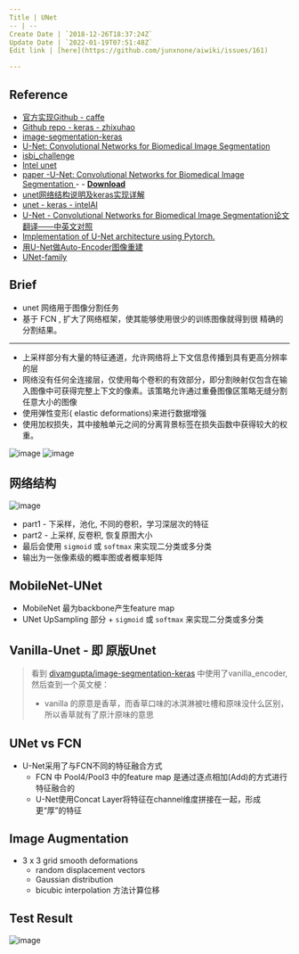 ```yaml
---
Title | UNet
-- | --
Create Date | `2018-12-26T18:37:24Z`
Update Date | `2022-01-19T07:51:48Z`
Edit link | [here](https://github.com/junxnone/aiwiki/issues/161)

---
```

## Reference

- [官方实现Github - caffe](https://github.com/lmb-freiburg/Unet-Segmentation)
- [Github repo - keras - zhixuhao](https://github.com/zhixuhao/unet)
- [image-segmentation-keras](https://github.com/divamgupta/image-segmentation-keras)
- [U-Net: Convolutional Networks for Biomedical Image Segmentation](https://lmb.informatik.uni-freiburg.de/people/ronneber/u-net/)
- [isbi_challenge](http://brainiac2.mit.edu/isbi_challenge/)
- [Intel unet](https://github.com/IntelAI/unet/tree/master/single-node)
- [paper -U-Net: Convolutional Networks for Biomedical Image Segmentation ](https://arxiv.org/pdf/1505.04597.pdf) - - [**Download**](https://github.com/junxnone/tech-io/files/3895234/U-Net.Convolutional.Networks.for.Biomedical.Image.Segmentation.pdf)
- [unet网络结构说明及keras实现详解](https://blog.csdn.net/weixin_38193906/article/details/83787569)
- [unet - keras - intelAI](https://github.com/IntelAI/unet)
- [U-Net - Convolutional Networks for Biomedical Image Segmentation论文翻译——中英文对照](http://noahsnail.com/2019/05/13/2019-05-13-U-Net-Convolutional%20Networks%20for%20Biomedical%20Image%20Segmentation%E8%AE%BA%E6%96%87%E7%BF%BB%E8%AF%91%E2%80%94%E2%80%94%E4%B8%AD%E8%8B%B1%E6%96%87%E5%AF%B9%E7%85%A7/)
- [Implementation of U-Net architecture using Pytorch.](https://github.com/jakeoung/Unet_pytorch)
- [用U-Net做Auto-Encoder图像重建](https://zhuanlan.zhihu.com/p/47125912)
- [UNet-family](https://github.com/ShawnBIT/UNet-family)

## Brief
- unet 网络用于图像分割任务
- 基于 FCN , 扩大了网络框架，使其能够使用很少的训练图像就得到很 精确的分割结果。

---
- 上采样部分有大量的特征通道，允许网络将上下文信息传播到具有更高分辨率的层
- 网络没有任何全连接层，仅使用每个卷积的有效部分，即分割映射仅包含在输入图像中可获得完整上下文的像素。该策略允许通过重叠图像区策略无缝分割任意大小的图像
- 使用弹性变形( elastic deformations)来进行数据增强
- 使用加权损失，其中接触单元之间的分离背景标签在损失函数中获得较大的权重。

![image](https://user-images.githubusercontent.com/2216970/69695757-62a3a300-1118-11ea-8951-0c63a3da4a26.png)
![image](https://user-images.githubusercontent.com/2216970/69695772-73ecaf80-1118-11ea-89f2-4a61468e2ee8.png)
## 网络结构
![image](https://user-images.githubusercontent.com/2216970/69695723-50296980-1118-11ea-8a29-f3f9174aff65.png)
- part1 - 下采样，池化, 不同的卷积，学习深层次的特征
- part2 - 上采样, 反卷积, 恢复原图大小 
- 最后会使用 `sigmoid` 或 `softmax` 来实现二分类或多分类
- 输出为一张像素级的概率图或者概率矩阵


## MobileNet-UNet
- MobileNet 最为backbone产生feature map
- UNet  UpSampling 部分 + `sigmoid` 或 `softmax` 来实现二分类或多分类


## Vanilla-Unet - 即 原版Unet

> 看到 [divamgupta/image-segmentation-keras](https://github.com/divamgupta/image-segmentation-keras/blob/master/keras_segmentation/models/basic_models.py) 中使用了vanilla_encoder, 然后查到一个英文梗：
> - vanilla 的原意是香草，而香草口味的冰淇淋被吐槽和原味没什么区别，所以香草就有了原汁原味的意思

## UNet vs FCN
- U-Net采用了与FCN不同的特征融合方式
  - FCN 中 Pool4/Pool3 中的feature map 是通过逐点相加(Add)的方式进行特征融合的
  - U-Net使用Concat Layer将特征在channel维度拼接在一起，形成更“厚”的特征

## Image Augmentation
- 3 x 3 grid smooth deformations
  - random displacement vectors
  - Gaussian distribution
  - bicubic interpolation 方法计算位移

## Test Result
![image](https://user-images.githubusercontent.com/2216970/70588732-a7473800-1c08-11ea-9b49-8c714e7c2336.png)

